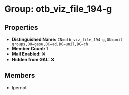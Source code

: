 # Group: otb_viz_file_194-g

## Properties

- **Distinguished Name:** `CN=otb_viz_file_194-g,OU=unil-groups,OU=gesu,DC=ad,DC=unil,DC=ch`
- **Member Count:** 1
- **Mail Enabled:** ❌
- **Hidden from GAL:** ❌

## Members

- lpernot
